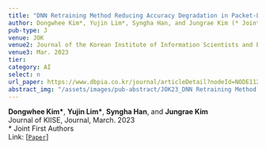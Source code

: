 ```yaml
---
title: "DNN Retraining Method Reducing Accuracy Degradation in Packet-Lossy Environments"
author: Dongwhee Kim*, Yujin Lim*, Syngha Han, and Jungrae Kim (* Joint first authors)
pub-type: J
venue: JOK
venue2: Journal of the Korean Institute of Information Scientists and Engineers
venue3: Mar. 2023
tier:
category: AI
select: n
url_paper: https://www.dbpia.co.kr/journal/articleDetail?nodeId=NODE11225038
abstract_img: "/assets/images/pub-abstract/JOK23_DNN Retraining Method Reducing.png"
---
```


**Dongwhee Kim\***, **Yujin Lim\***, **Syngha Han**, and **Jungrae Kim** <br>
Journal of KIISE, Journal, March. 2023 <br>
\* Joint First Authors <br>
Link: [[```Paper```](https://www.dbpia.co.kr/journal/articleDetail?nodeId=NODE11225038)]
